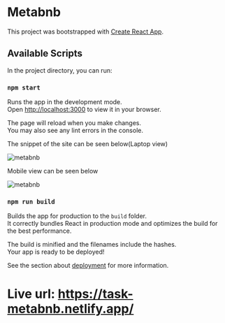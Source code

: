 # Metabnb

This project was bootstrapped with [Create React App](https://github.com/facebook/create-react-app).

## Available Scripts

In the project directory, you can run:

### `npm start`

Runs the app in the development mode.\
Open [http://localhost:3000](http://localhost:3000) to view it in your browser.

The page will reload when you make changes.\
You may also see any lint errors in the console.

The snippet of the site can be seen below(Laptop view)

![metabnb](https://user-images.githubusercontent.com/91688854/210005335-febbdce2-5f5b-4a9c-8a76-7ffc6301fdd4.JPG)

Mobile view can be seen below

![metabnb](https://user-images.githubusercontent.com/91688854/210005662-ee3a36c3-35ad-406f-922e-501ba6671c61.JPG)

### `npm run build`

Builds the app for production to the `build` folder.\
It correctly bundles React in production mode and optimizes the build for the best performance.

The build is minified and the filenames include the hashes.\
Your app is ready to be deployed!

See the section about [deployment](https://facebook.github.io/create-react-app/docs/deployment) for more information.

# Live url: https://task-metabnb.netlify.app/
